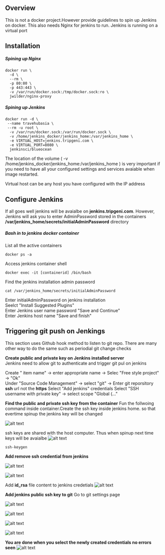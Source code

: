 ## Overview
This is not a docker project.However provide guidelines to spin up Jenkins on docker. This also needs Nginx for jenkins to run. Jenkins is running on a virtual port

## Installation
##### Spining up Nginx
```
docker run \
  -d \
  --rm \
  -p 80:80 \
  -p 443:443 \
  -v /var/run/docker.sock:/tmp/docker.sock:ro \
  jwilder/nginx-proxy
  ```
##### Spining up Jenkins
```
docker run -d \
 --name travehubasia \
 --rm -u root \
  -v /var/run/docker.sock:/var/run/docker.sock \
  -v /home/jenkins_docker/jenkins_home:/var/jenkins_home \
  -e VIRTUAL_HOST=jenkins.tripgeni.com \
  -e VIRTUAL_PORT=8080 \
  jenkinsci/blueocean
````
The location of the volume ( -v /home/jenkins_docker/jenkins_home:/var/jenkins_home \) is very important if you need to have all your configured settings and services avaiable when image restarted. 

Virtual host can be any host you have configured with the IP address

## Configure Jenkins
If all goes well jenkins will be avaialbe on **jenkins.tripgeni.com**. However, Jenkins will ask you to enter AdminPassword stored in the containers **/var/jenkins_home/secrets/initialAdminPassword** directory

##### Bash in to jenkins docker container
List all the active containers
```
docker ps -a
```
Access jenkins container shell
```
docker exec -it [containerid] /bin/bash
```
Find the jenkins installation admin password
```
cat /var/jenkins_home/secrets/initialAdminPassword
```
Enter initialAdminPassword on jenkins installation  
Seelct "Install Suggested Plugins"  
Enter Jenkins user name password "Save and Continue"  
Enter Jenkins host name "Save and finish"  

## Triggering git push on Jenkings
This section uses Github hook method to listen to git repo. There are many other way to do the same such as periodial git change checks

**Create public and private key on Jenkins installed server**  
Jenkins need to allow git to authenticate and trigger git pul on jenkins

Create " item name" -> enter appropriate name -> Selec "Free style project" -> "Ok"  
Under "Source Code Management" -> select "git" -> Enter git reporsitory **ssh** url not the **https**
Select "Add jenkins" credentials
Select "SSH username with private key" -> select scope "Global (..."

**Find the public and private ssh key from the container**
Fun the follwoing command inside container.Create the ssh key inside jenkins home. so that evertime spinup the jenkins key will be changed

![alt text](https://github.com/nadeeravista/jenkins_on_docker/blob/master/images/ssh-key-create-inside-container-and-on-shared-volume.png)

ssh keys are shared with the host computer. Thus when spinup next time keys will be avaialbe
![alt text](https://github.com/nadeeravista/jenkins_on_docker/blob/master/images/ssh-key-is-shared-with-the-host.png)


```
ssh-keygen
```

**Add remove ssh credential from jenkins**

![alt text](https://github.com/nadeeravista/jenkins_on_docker/blob/master/images/jenkins-find-credetntials.png)  


![alt text](https://github.com/nadeeravista/jenkins_on_docker/blob/master/images/jenkins-add-credetntials.png)  


Add **id_rsa** file content to jenkins credetials
![alt text](https://github.com/nadeeravista/jenkins_on_docker/blob/master/images/add-private-key-to-jenkins.png)  

**Add jenkins public ssh key to git**
Go to git settings page

![alt text](https://github.com/nadeeravista/jenkins_on_docker/blob/master/images/ssh-public-key-adding-to-git-0.png)  

![alt text](https://github.com/nadeeravista/jenkins_on_docker/blob/master/images/ssh-public-key-adding-to-git-1.png)  

![alt text](https://github.com/nadeeravista/jenkins_on_docker/blob/master/images/ssh-public-key-adding-to-git-2.png)  

![alt text](https://github.com/nadeeravista/jenkins_on_docker/blob/master/images/ssh-public-key-adding-to-git-3.png)  

**You are done when you select the newly created credentials no errors seen**
![alt text](https://github.com/nadeeravista/jenkins_on_docker/blob/master/images/no-errors-jenkins-git-ok.png)  




